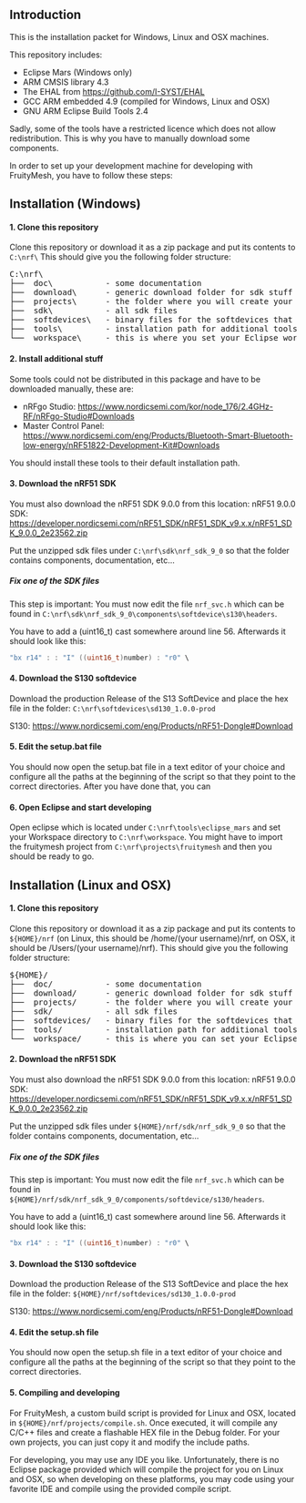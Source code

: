 ## Introduction
This is the installation packet for Windows, Linux and OSX machines.

This repository includes:
- Eclipse Mars (Windows only)
- ARM CMSIS library 4.3
- The EHAL from https://github.com/I-SYST/EHAL
- GCC ARM embedded 4.9 (compiled for Windows, Linux and OSX)
- GNU ARM Eclipse Build Tools 2.4

Sadly, some of the tools have a restricted licence which does not allow redistribution. This is why you have to manually download some components.

In order to set up your development machine for developing with FruityMesh, you have to follow these steps:

## Installation (Windows)

#### 1. Clone this repository
Clone this repository or download it as a zip package and put its contents to `C:\nrf\`
This should give you the following folder structure:
<pre>
C:\nrf\
├──  doc\           - some documentation
├──  download\      - generic download folder for sdk stuff
├──  projects\      - the folder where you will create your projects
├──  sdk\           - all sdk files
├──  softdevices\   - binary files for the softdevices that are used
├──  tools\         - installation path for additional tools or links to these tools
└──  workspace\     - this is where you set your Eclipse workspace
</pre>

#### 2. Install additional stuff
Some tools could not be distributed in this package and have to be downloaded manually, these are:
- nRFgo Studio: https://www.nordicsemi.com/kor/node_176/2.4GHz-RF/nRFgo-Studio#Downloads
- Master Control Panel: https://www.nordicsemi.com/eng/Products/Bluetooth-Smart-Bluetooth-low-energy/nRF51822-Development-Kit#Downloads

You should install these tools to their default installation path.

#### 3. Download the nRF51 SDK

You must also download the nRF51 SDK 9.0.0 from this location:
nRF51 9.0.0 SDK: https://developer.nordicsemi.com/nRF51_SDK/nRF51_SDK_v9.x.x/nRF51_SDK_9.0.0_2e23562.zip

Put the unzipped sdk files under `C:\nrf\sdk\nrf_sdk_9_0` so that the folder contains components, documentation, etc...

##### Fix one of the SDK files
This step is important: You must now edit the file `nrf_svc.h` which can be found in `C:\nrf\sdk\nrf_sdk_9_0\components\softdevice\s130\headers`.

You have to add a (uint16_t) cast somewhere around line 56. Afterwards it should look like this:
```C++
"bx r14" : : "I" ((uint16_t)number) : "r0" \
```
#### 4. Download the S130 softdevice
Download the production Release of the S13 SoftDevice and place the hex file in the folder: `C:\nrf\softdevices\sd130_1.0.0-prod`

S130: https://www.nordicsemi.com/eng/Products/nRF51-Dongle#Download

#### 5. Edit the setup.bat file
You should now open the setup.bat file in a text editor of your choice and configure all the paths at the beginning of the script so that they point to the correct directories. After you have done that, you can 

#### 6. Open Eclipse and start developing
Open eclipse which is located under `C:\nrf\tools\eclipse_mars` and set your Workspace directory to `C:\nrf\workspace`. You might have to import the fruitymesh project from `C:\nrf\projects\fruitymesh` and then you should be ready to go.


## Installation (Linux and OSX)

#### 1. Clone this repository
Clone this repository or download it as a zip package and put its contents to `${HOME}/nrf` (on Linux, this should be /home/(your username)/nrf, on OSX, it should be /Users/(your username)/nrf).
This should give you the following folder structure:
<pre>
${HOME}/
├──  doc/           - some documentation
├──  download/      - generic download folder for sdk stuff
├──  projects/      - the folder where you will create your projects
├──  sdk/           - all sdk files
├──  softdevices/   - binary files for the softdevices that are used
├──  tools/         - installation path for additional tools or links to these tools
└──  workspace/     - this is where you can set your Eclipse workspace if you decide to use it for developing on Linux or OSX
</pre>

#### 2. Download the nRF51 SDK

You must also download the nRF51 SDK 9.0.0 from this location:
nRF51 9.0.0 SDK: https://developer.nordicsemi.com/nRF51_SDK/nRF51_SDK_v9.x.x/nRF51_SDK_9.0.0_2e23562.zip

Put the unzipped sdk files under `${HOME}/nrf/sdk/nrf_sdk_9_0` so that the folder contains components, documentation, etc...

##### Fix one of the SDK files
This step is important: You must now edit the file `nrf_svc.h` which can be found in `${HOME}/nrf/sdk/nrf_sdk_9_0/components/softdevice/s130/headers`.

You have to add a (uint16_t) cast somewhere around line 56. Afterwards it should look like this:
```C++
"bx r14" : : "I" ((uint16_t)number) : "r0" \
```
#### 3. Download the S130 softdevice
Download the production Release of the S13 SoftDevice and place the hex file in the folder: `${HOME}/nrf/softdevices/sd130_1.0.0-prod`

S130: https://www.nordicsemi.com/eng/Products/nRF51-Dongle#Download

#### 4. Edit the setup.sh file
You should now open the setup.sh file in a text editor of your choice and configure all the paths at the beginning of the script so that they point to the correct directories.

#### 5. Compiling and developing
For FruityMesh, a custom build script is provided for Linux and OSX, located in `${HOME}/nrf/projects/compile.sh`. Once executed, it will compile any C/C++ files and create a flashable HEX file in the Debug folder. For your own projects, you can just copy it and modify the include paths.

For developing, you may use any IDE you like. Unfortunately, there is no Eclipse package provided which will compile the project for you on Linux and OSX, so when developing on these platforms, you may code using your favorite IDE and compile using the provided compile script.
